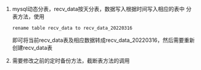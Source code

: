 
1. mysql动态分表，recv_data按天分表，数据写入根据时间写入相应的表中
    分表方法，使用
    ```
    rename table recv_data to recv_data_20220316
    ```
    即可将当前recv_data表及相应数据转成recv_data_20220316，然后需要重新创建recv_data表
    
2. 需要修改之前的定时备份方法，截断表方法的调用
